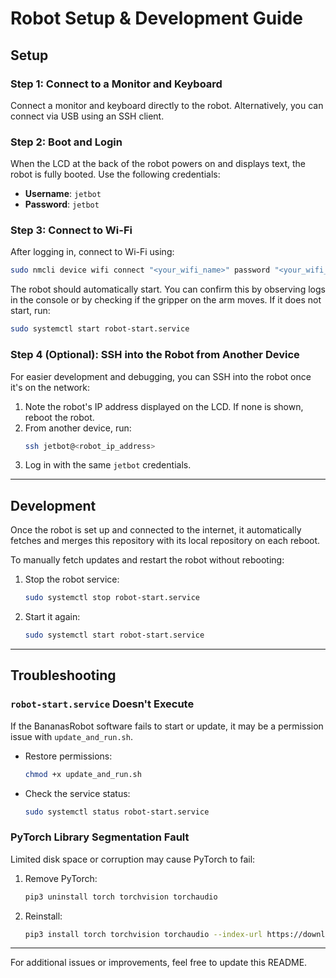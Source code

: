 # Robot Setup & Development Guide

## Setup

### Step 1: Connect to a Monitor and Keyboard
Connect a monitor and keyboard directly to the robot. Alternatively, you can connect via USB using an SSH client.

### Step 2: Boot and Login
When the LCD at the back of the robot powers on and displays text, the robot is fully booted. Use the following credentials:
- **Username**: `jetbot`
- **Password**: `jetbot`

### Step 3: Connect to Wi-Fi
After logging in, connect to Wi-Fi using:
```bash
sudo nmcli device wifi connect "<your_wifi_name>" password "<your_wifi_password>"
```

The robot should automatically start. You can confirm this by observing logs in the console or by checking if the gripper on the arm moves. If it does not start, run:
```bash
sudo systemctl start robot-start.service
```

### Step 4 (Optional): SSH into the Robot from Another Device
For easier development and debugging, you can SSH into the robot once it's on the network:

1. Note the robot's IP address displayed on the LCD. If none is shown, reboot the robot.
2. From another device, run:
   ```bash
   ssh jetbot@<robot_ip_address>
   ```
3. Log in with the same `jetbot` credentials.

---

## Development
Once the robot is set up and connected to the internet, it automatically fetches and merges this repository with its local repository on each reboot.

To manually fetch updates and restart the robot without rebooting:
1. Stop the robot service:
   ```bash
   sudo systemctl stop robot-start.service
   ```
2. Start it again:
   ```bash
   sudo systemctl start robot-start.service
   ```

---

## Troubleshooting

### `robot-start.service` Doesn't Execute
If the BananasRobot software fails to start or update, it may be a permission issue with `update_and_run.sh`.

- Restore permissions:
  ```bash
  chmod +x update_and_run.sh
  ```
- Check the service status:
  ```bash
  sudo systemctl status robot-start.service
  ```

### PyTorch Library Segmentation Fault
Limited disk space or corruption may cause PyTorch to fail:

1. Remove PyTorch:
   ```bash
   pip3 uninstall torch torchvision torchaudio
   ```
2. Reinstall:
   ```bash
   pip3 install torch torchvision torchaudio --index-url https://download.pytorch.org/whl/cpu
   ```

---

For additional issues or improvements, feel free to update this README.
